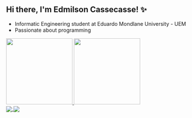 ## Hi there, I'm Edmilson Cassecasse! ✨

- Informatic Engineering student at Eduardo Mondlane University - UEM
- Passionate about programming

<div>
  <a href="https://www.github.com/eacassecasse/github-readme-stats">
    <img height="180em" src="https://github-readme-stats.vercel.app/api?username=eacassecasse&show_icons=true&theme=tokyonight"/>
    <img height="180em" src="https://github-readme-stats.vercel.app/api/top-langs/?username=eacassecasse&layout=compact&langs_count=8&theme=tokyonight"/>
  </a>
</div>

<div>
<a href="https://github.com/eacassecasse/osworks-api">
  <img align="center" src="https://github-readme-stats.vercel.app/api/pin/?username=eacassecasse&repo=osworks-api&theme=tokyonight&hide_border=true" />
</a>
<a href="https://github.com/anuraghazra/catividadeonline.com">
  <img align="center" src="https://github-readme-stats.vercel.app/api/pin/?username=eacassecasse&repo=catividadeonline.com&theme=tokyonight&hide_border=true" />
</a>
</div>

<div style="display: inline-block"><br/>

</div>
<!--
**eacassecasse/eacassecasse** is a ✨ _special_ ✨ repository because its `README.md` (this file) appears on your GitHub profile.

Here are some ideas to get you started:

- 🔭 I’m currently working on ...
- 🌱 I’m currently learning ...
- 👯 I’m looking to collaborate on ...
- 🤔 I’m looking for help with ...
- 💬 Ask me about ...
- 📫 How to reach me: ...
- 😄 Pronouns: ...
- ⚡ Fun fact: ...
-->
